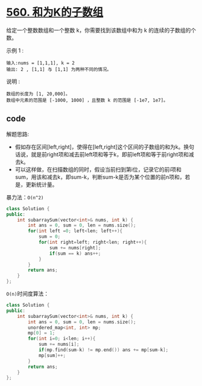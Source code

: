 # [560. 和为K的子数组](https://leetcode-cn.com/problems/subarray-sum-equals-k/)
给定一个整数数组和一个整数 k，你需要找到该数组中和为 k 的连续的子数组的个数。

示例 1 :

    输入:nums = [1,1,1], k = 2
    输出: 2 , [1,1] 与 [1,1] 为两种不同的情况。
说明 :

    数组的长度为 [1, 20,000]。
    数组中元素的范围是 [-1000, 1000] ，且整数 k 的范围是 [-1e7, 1e7]。

## code

解题思路:
- 假如存在区间[left,right]，使得在[left,right]这个区间的子数组的和为k。换句话说，就是前right项和减去前left项和等于k，即前left项和等于前right项和减去k。
- 可以这样做，在扫描数组的同时，假设当前扫到第i位，记录它的前i项和sum，用该和减去k，即sum-k，判断sum-k是否为某个位置的前n项和，若是，更新统计量。

暴力法：`O(n^2)`
```c++
class Solution {
public:
    int subarraySum(vector<int>& nums, int k) {
        int ans = 0, sum = 0, len = nums.size();
        for(int left =0; left<len; left++){
            sum = 0;
            for(int right=left; right<len; right++){
                sum += nums[right];
                if(sum == k) ans++;
            }
        }
        return ans;
    }
};
```
`O(n)`时间度算法：
```c++
class Solution {
public:
    int subarraySum(vector<int>& nums, int k) {
        int ans = 0, sum = 0, len = nums.size();
        unordered_map<int, int> mp;
        mp[0] = 1;
        for(int i=0; i<len; i++){
            sum += nums[i];
            if(mp.find(sum-k) != mp.end()) ans += mp[sum-k];
            mp[sum]++;
        }
        return ans;
    }
};
```